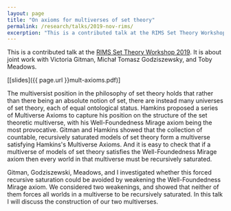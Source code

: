 ```yaml
---
layout: page
title: "On axioms for multiverses of set theory"
permalink: /research/talks/2019-nov-rims/
excerption: "This is a contributed talk at the RIMS Set Theory Workshop 2019. It is about joint work with Victoria Gitman, Michał Tomasz Godziszewsky, and Toby Meadows..."
---
```


This is a contributed talk at the [RIMS Set Theory Workshop 2019](http://www.sic.shibaura-it.ac.jp/~ikegami/RIMS2019.html). It is about joint work with Victoria Gitman, Michał Tomasz Godziszewsky, and Toby Meadows.

[[slides]({{ page.url }}mult-axioms.pdf)]

The multiversist position in the philosophy of set theory holds that rather than there being
an absolute notion of set, there are instead many universes of set theory, each of equal
ontological status. Hamkins proposed a series of Multiverse Axioms to capture his position
on the structure of the set theoretic multiverse, with his Well-Foundedness Mirage axiom
being the most provocative. Gitman and Hamkins showed that the collection of countable,
recursively saturated models of set theory form a multiverse satisfying Hamkins's Multiverse
Axioms. And it is easy to check that if a multiverse of models of set theory satisfies the
Well-Foundedness Mirage axiom then every world in that multiverse must be recursively
saturated.

Gitman, Godziszewski, Meadows, and I investigated whether this forced recursive saturation could be avoided by weakening the Well-Foundedness Mirage axiom. We considered
two weakenings, and showed that neither of them forces all worlds in a multiverse to be
recursively saturated. In this talk I will discuss the construction of our two multiverses.